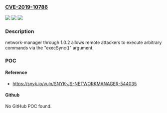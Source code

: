### [CVE-2019-10786](https://cve.mitre.org/cgi-bin/cvename.cgi?name=CVE-2019-10786)
![](https://img.shields.io/static/v1?label=Product&message=network-manager&color=blue)
![](https://img.shields.io/static/v1?label=Version&message=n%2Fa&color=blue)
![](https://img.shields.io/static/v1?label=Vulnerability&message=Command%20Injection&color=brighgreen)

### Description

network-manager through 1.0.2 allows remote attackers to execute arbitrary commands via the "execSync()" argument.

### POC

#### Reference
- https://snyk.io/vuln/SNYK-JS-NETWORKMANAGER-544035

#### Github
No GitHub POC found.


